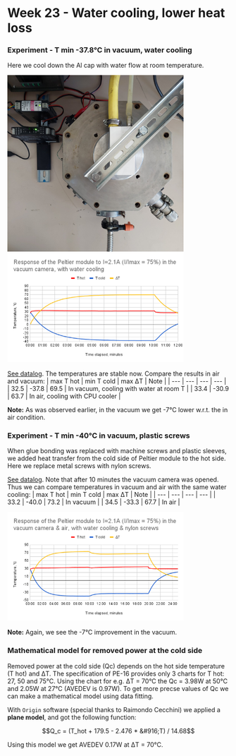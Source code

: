 # Week 23 - Water cooling, lower heat loss
### Experiment - T min -37.8&deg;C in vacuum, water cooling
Here we cool down the Al cap with water flow at room temperature. 

<img alt="Vacuum camera with water cooling" src="/img/20240603_161938.jpg" width=400px>

<img src="/img/2024-06-03 - PE-16 in vacuum camera with water cooling.png" width=400px>

[See datalog](</logs/2024-06-03 162001.tsv>). The temperatures are stable now. Compare the results in air and vacuum:
| max T hot | min T cold | max &#916;T | Note |
| --- | --- | --- | --- |
| 32.5 | -37.8 | 69.5 | In vacuum, cooling with water at room T | 
| 33.4 | -30.9 | 63.7 | In air, cooling with CPU cooler |

**Note:** As was observed earlier, in the vacuum we get -7&deg;C lower w.r.t. the in air condition.

### Experiment - T min -40&deg;C in vacuum, plastic screws
When glue bonding was replaced with machine screws and plastic sleeves, we added heat transfer from the cold side of Peltier module to the hot side. Here we replace metal screws with nylon screws.

[See datalog](</logs/2024-06-04 123004.tsv>). Note that after 10 minutes the vacuum camera was opened. Thus we can compare temperatures in vacuum and air with the same water cooling:
| max T hot | min T cold | max &#916;T | Note |
| --- | --- | --- | --- |
| 33.2 | -40.0 | 73.2 | In vacuum | 
| 34.5 | -33.3 | 67.7 | In air |

<img src="/img/2024-06-04 - PE-16 in vacuum and air with water cooling and nylon screws.png" width=400px>

**Note:** Again, we see the -7&deg;C improvement in the vacuum.

### Mathematical model for removed power at the cold side
Removed power at the cold side (Qc) depends on the hot side temperature (T hot) and &#916;T. The specification of PE-16 provides only 3 charts for T hot: 27, 50 and 75&deg;C. Using the chart for e.g. &#916;T = 70&deg;C the Qc = 3.98W at 50&deg;C and 2.05W at 27&deg;C (AVEDEV is 0.97W). To get more precse values of Qc we can make a mathematical model using data fitting.

With `Origin` software (special thanks to Raimondo Cecchini) we applied a **plane model**, and got the following function:

$$Q_c = (T_hot + 179.5 - 2.476 * &#916;T) / 14.68$$

Using this model we get AVEDEV 0.17W at &#916;T = 70&deg;C.
